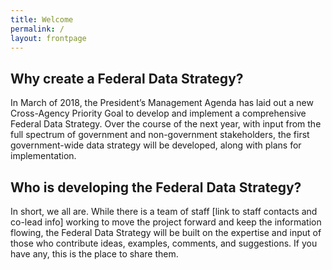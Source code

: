 ```yaml
---
title: Welcome
permalink: /
layout: frontpage
---
```


## Why create a Federal Data Strategy?

In March of 2018, the President’s Management Agenda has laid out a new Cross-Agency Priority Goal to develop and implement a comprehensive Federal Data Strategy. Over the course of the next year, with input from the full spectrum of government and non-government stakeholders, the first government-wide data strategy will be developed, along with plans for implementation. 

## Who is developing the Federal Data Strategy?

In short, we all are. While there is a team of staff [link to staff contacts and co-lead info] working to move the project forward and keep the information flowing, the Federal Data Strategy will be built on the expertise and input of those who contribute ideas, examples, comments, and suggestions.  If you have any, this is the place to share them.
